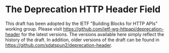 # The Deprecation HTTP Header Field

This draft has been adopted by the IETF "Building Blocks for HTTP APIs" working group. Please visit https://github.com/ietf-wg-httpapi/deprecation-header for the latest versions. The versions available here simply reflect the history of the draft. In addition, older versions of the draft can be found in https://github.com/sdatspun2/deprecation-header.
